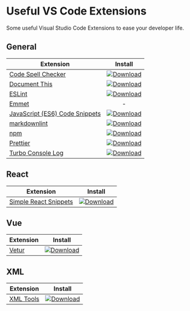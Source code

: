 # Useful VS Code Extensions

Some useful Visual Studio Code Extensions to ease your developer life.

## General

Extension | Install
----------|:--------:
[Code Spell Checker](https://marketplace.visualstudio.com/items?itemName=streetsidesoftware.code-spell-checker) | [![Download](https://image.flaticon.com/icons/png/24/126/126476.png)](vscode://streetsidesoftware.code-spell-checker)
[Document This](https://marketplace.visualstudio.com/items?itemName=oouo-diogo-perdigao.docthis) | [![Download](https://image.flaticon.com/icons/png/24/126/126476.png)](vscode://oouo-diogo-perdigao.docthis)
[ESLint](https://marketplace.visualstudio.com/items?itemName=dbaeumer.vscode-eslint) | [![Download](https://image.flaticon.com/icons/png/24/126/126476.png)](vscode://dbaeumer.vscode-eslint)
[Emmet](https://code.visualstudio.com/docs/editor/emmet) | -
[JavaScript (ES6) Code Snippets](https://marketplace.visualstudio.com/items?itemName=xabikos.JavaScriptSnippets) | [![Download](https://image.flaticon.com/icons/png/24/126/126476.png)](vscode://xabikos.JavaScriptSnippets)
[markdownlint](https://marketplace.visualstudio.com/items?itemName=DavidAnson.vscode-markdownlint) | [![Download](https://image.flaticon.com/icons/png/24/126/126476.png)](vscode://DavidAnson.vscode-markdownlint)
[npm](https://marketplace.visualstudio.com/items?itemName=eg2.vscode-npm-script) | [![Download](https://image.flaticon.com/icons/png/24/126/126476.png)](vscode://eg2.vscode-npm-script)
[Prettier](https://marketplace.visualstudio.com/items?itemName=esbenp.prettier-vscode) | [![Download](https://image.flaticon.com/icons/png/24/126/126476.png)](vscode://esbenp.prettier-vscode)
[Turbo Console Log](https://marketplace.visualstudio.com/items?itemName=ChakrounAnas.turbo-console-log) | [![Download](https://image.flaticon.com/icons/png/24/126/126476.png)](vscode://ChakrounAnas.turbo-console-log)

## React

Extension | Install
----------|:--------:
[Simple React Snippets](https://marketplace.visualstudio.com/items?itemName=burkeholland.simple-react-snippets) | [![Download](https://image.flaticon.com/icons/png/24/126/126476.png)](vscode://burkeholland.simple-react-snippets)

## Vue

Extension | Install
----------|:--------:
[Vetur](https://marketplace.visualstudio.com/items?itemName=octref.vetur) | [![Download](https://image.flaticon.com/icons/png/24/126/126476.png)](vscode://octref.vetur)

## XML

Extension | Install
----------|:--------:
[XML Tools](https://marketplace.visualstudio.com/items?itemName=DotJoshJohnson.xml) | [![Download](https://image.flaticon.com/icons/png/24/126/126476.png)](vscode://DotJoshJohnson.xml)
